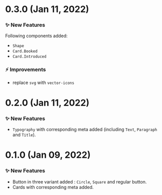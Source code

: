 # 0.3.0 (Jan 11, 2022)

### ✨ New Features

Following components added:
- `Shape`
- `Card.Booked`
- `Card.Introduced`

### ⚡️ Improvements
- replace `svg` with `vector-icons`



# 0.2.0 (Jan 11, 2022)

### ✨ New Features

- `Typography` with corresponding meta added (including `Text`, `Paragraph` and `Title`).

# 0.1.0 (Jan 09, 2022)

### ✨ New Features

- Button in three variant added : `Circle`, `Square` and regular button.
- Cards with corresponding meta added.
